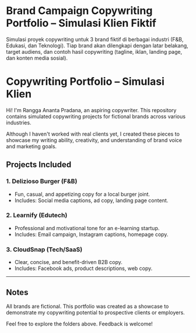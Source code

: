 # Brand Campaign Copywriting Portfolio – Simulasi Klien Fiktif
Simulasi proyek copywriting untuk 3 brand fiktif di berbagai industri (F&B, Edukasi, dan Teknologi). Tiap brand akan dilengkapi dengan latar belakang, target audiens, dan contoh hasil copywriting (tagline, iklan, landing page, dan konten media sosial).
# Copywriting Portfolio – Simulasi Klien

Hi! I'm Rangga Ananta Pradana, an aspiring copywriter. This repository contains simulated copywriting projects for fictional brands across various industries.

Although I haven't worked with real clients yet, I created these pieces to showcase my writing ability, creativity, and understanding of brand voice and marketing goals.

##  Projects Included

### 1.  Delizioso Burger (F&B)
- Fun, casual, and appetizing copy for a local burger joint.
- Includes: Social media captions, ad copy, landing page content.

### 2. Learnify (Edutech)
- Professional and motivational tone for an e-learning startup.
- Includes: Email campaign, Instagram captions, homepage copy.

### 3. CloudSnap (Tech/SaaS)
- Clear, concise, and benefit-driven B2B copy.
- Includes: Facebook ads, product descriptions, web copy.

---

## Notes

All brands are fictional. This portfolio was created as a showcase to demonstrate my copywriting potential to prospective clients or employers.

Feel free to explore the folders above. Feedback is welcome!
